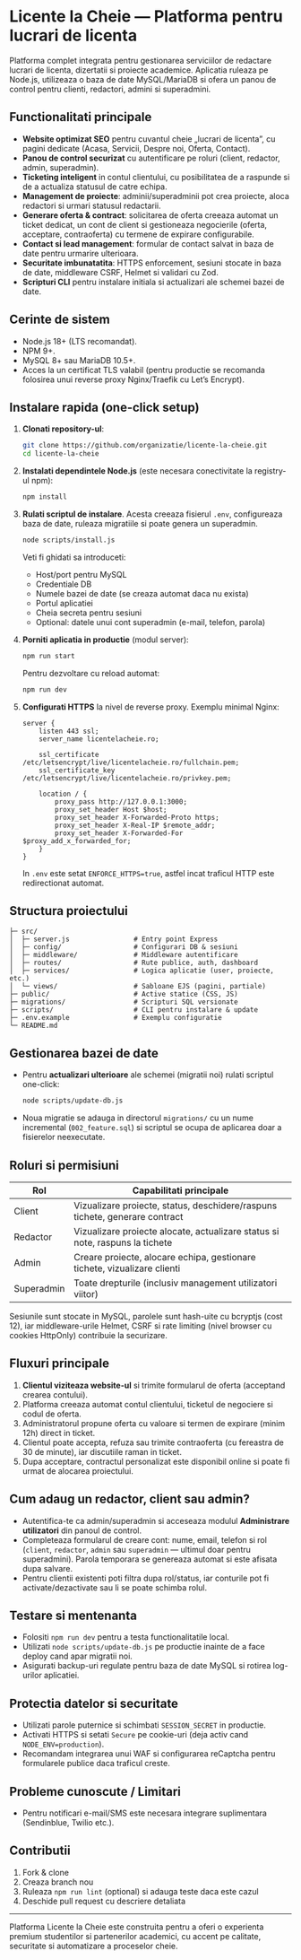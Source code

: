 # Licente la Cheie — Platforma pentru lucrari de licenta

Platforma complet integrata pentru gestionarea serviciilor de redactare lucrari de licenta, dizertatii si proiecte academice. Aplicatia ruleaza pe Node.js, utilizeaza o baza de date MySQL/MariaDB si ofera un panou de control pentru clienti, redactori, admini si superadmini.

## Functionalitati principale

- **Website optimizat SEO** pentru cuvantul cheie „lucrari de licenta”, cu pagini dedicate (Acasa, Servicii, Despre noi, Oferta, Contact).
- **Panou de control securizat** cu autentificare pe roluri (client, redactor, admin, superadmin).
- **Ticketing inteligent** in contul clientului, cu posibilitatea de a raspunde si de a actualiza statusul de catre echipa.
- **Management de proiecte**: adminii/superadminii pot crea proiecte, aloca redactori si urmari statusul redactarii.
- **Generare oferta & contract**: solicitarea de oferta creeaza automat un ticket dedicat, un cont de client si gestioneaza negocierile (oferta, acceptare, contraoferta) cu termene de expirare configurabile.
- **Contact si lead management**: formular de contact salvat in baza de date pentru urmarire ulterioara.
- **Securitate imbunatatita**: HTTPS enforcement, sesiuni stocate in baza de date, middleware CSRF, Helmet si validari cu Zod.
- **Scripturi CLI** pentru instalare initiala si actualizari ale schemei bazei de date.

## Cerinte de sistem

- Node.js 18+ (LTS recomandat).
- NPM 9+.
- MySQL 8+ sau MariaDB 10.5+.
- Acces la un certificat TLS valabil (pentru productie se recomanda folosirea unui reverse proxy Nginx/Traefik cu Let’s Encrypt).

## Instalare rapida (one-click setup)

1. **Clonati repository-ul**:

   ```bash
   git clone https://github.com/organizatie/licente-la-cheie.git
   cd licente-la-cheie
   ```

2. **Instalati dependintele Node.js** (este necesara conectivitate la registry-ul npm):

   ```bash
   npm install
   ```

3. **Rulati scriptul de instalare**. Acesta creeaza fisierul `.env`, configureaza baza de date, ruleaza migratiile si poate genera un superadmin.

   ```bash
   node scripts/install.js
   ```

   Veti fi ghidati sa introduceti:

   - Host/port pentru MySQL
   - Credentiale DB
   - Numele bazei de date (se creaza automat daca nu exista)
   - Portul aplicatiei
   - Cheia secreta pentru sesiuni
   - Optional: datele unui cont superadmin (e-mail, telefon, parola)

4. **Porniti aplicatia in productie** (modul server):

   ```bash
   npm run start
   ```

   Pentru dezvoltare cu reload automat:

   ```bash
   npm run dev
   ```

5. **Configurati HTTPS** la nivel de reverse proxy. Exemplu minimal Nginx:

   ```nginx
   server {
       listen 443 ssl;
       server_name licentelacheie.ro;

       ssl_certificate /etc/letsencrypt/live/licentelacheie.ro/fullchain.pem;
       ssl_certificate_key /etc/letsencrypt/live/licentelacheie.ro/privkey.pem;

       location / {
           proxy_pass http://127.0.0.1:3000;
           proxy_set_header Host $host;
           proxy_set_header X-Forwarded-Proto https;
           proxy_set_header X-Real-IP $remote_addr;
           proxy_set_header X-Forwarded-For $proxy_add_x_forwarded_for;
       }
   }
   ```

   In `.env` este setat `ENFORCE_HTTPS=true`, astfel incat traficul HTTP este redirectionat automat.

## Structura proiectului

```
├─ src/
│  ├─ server.js                # Entry point Express
│  ├─ config/                  # Configurari DB & sesiuni
│  ├─ middleware/              # Middleware autentificare
│  ├─ routes/                  # Rute publice, auth, dashboard
│  ├─ services/                # Logica aplicatie (user, proiecte, etc.)
│  └─ views/                   # Sabloane EJS (pagini, partiale)
├─ public/                     # Active statice (CSS, JS)
├─ migrations/                 # Scripturi SQL versionate
├─ scripts/                    # CLI pentru instalare & update
├─ .env.example                # Exemplu configuratie
└─ README.md
```

## Gestionarea bazei de date

- Pentru **actualizari ulterioare** ale schemei (migratii noi) rulati scriptul one-click:

  ```bash
  node scripts/update-db.js
  ```

- Noua migratie se adauga in directorul `migrations/` cu un nume incremental (`002_feature.sql`) si scriptul se ocupa de aplicarea doar a fisierelor neexecutate.

## Roluri si permisiuni

| Rol         | Capabilitati principale |
|-------------|-------------------------|
| Client      | Vizualizare proiecte, status, deschidere/raspuns tichete, generare contract |
| Redactor    | Vizualizare proiecte alocate, actualizare status si note, raspuns la tichete |
| Admin       | Creare proiecte, alocare echipa, gestionare tichete, vizualizare clienti |
| Superadmin  | Toate drepturile (inclusiv management utilizatori viitor) |

Sesiunile sunt stocate in MySQL, parolele sunt hash-uite cu bcryptjs (cost 12), iar middleware-urile Helmet, CSRF si rate limiting (nivel browser cu cookies HttpOnly) contribuie la securizare.

## Fluxuri principale

1. **Clientul viziteaza website-ul** si trimite formularul de oferta (acceptand crearea contului).
2. Platforma creeaza automat contul clientului, ticketul de negociere si codul de oferta.
3. Administratorul propune oferta cu valoare si termen de expirare (minim 12h) direct in ticket.
4. Clientul poate accepta, refuza sau trimite contraoferta (cu fereastra de 30 de minute), iar discutiile raman in ticket.
5. Dupa acceptare, contractul personalizat este disponibil online si poate fi urmat de alocarea proiectului.

## Cum adaug un redactor, client sau admin?

- Autentifica-te ca admin/superadmin si acceseaza modulul **Administrare utilizatori** din panoul de control.
- Completeaza formularul de creare cont: nume, email, telefon si rol (`client`, `redactor`, `admin` sau `superadmin` — ultimul doar pentru superadmini). Parola temporara se genereaza automat si este afisata dupa salvare.
- Pentru clientii existenti poti filtra dupa rol/status, iar conturile pot fi activate/dezactivate sau li se poate schimba rolul.

## Testare si mentenanta

- Folositi `npm run dev` pentru a testa functionalitatile local.
- Utilizati `node scripts/update-db.js` pe productie inainte de a face deploy cand apar migratii noi.
- Asigurati backup-uri regulate pentru baza de date MySQL si rotirea log-urilor aplicatiei.

## Protectia datelor si securitate

- Utilizati parole puternice si schimbati `SESSION_SECRET` in productie.
- Activati HTTPS si setati `Secure` pe cookie-uri (deja activ cand `NODE_ENV=production`).
- Recomandam integrarea unui WAF si configurarea reCaptcha pentru formularele publice daca traficul creste.

## Probleme cunoscute / Limitari

- Pentru notificari e-mail/SMS este necesara integrare suplimentara (Sendinblue, Twilio etc.).

## Contributii

1. Fork & clone
2. Creaza branch nou
3. Ruleaza `npm run lint` (optional) si adauga teste daca este cazul
4. Deschide pull request cu descriere detaliata

---

Platforma Licente la Cheie este construita pentru a oferi o experienta premium studentilor si partenerilor academici, cu accent pe calitate, securitate si automatizare a proceselor cheie.
